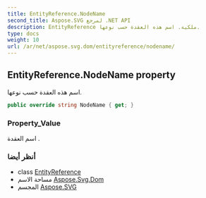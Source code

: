 ```yaml
---
title: EntityReference.NodeName
second_title: Aspose.SVG لمرجع .NET API
description: EntityReference ملكية. اسم هذه العقدة حسب نوعها.
type: docs
weight: 10
url: /ar/net/aspose.svg.dom/entityreference/nodename/
---
```

## EntityReference.NodeName property

اسم هذه العقدة حسب نوعها.

```csharp
public override string NodeName { get; }
```

### Property_Value

اسم العقدة .

### أنظر أيضا

* class [EntityReference](../)
* مساحة الاسم [Aspose.Svg.Dom](../../entityreference/)
* المجسم [Aspose.SVG](../../../)


